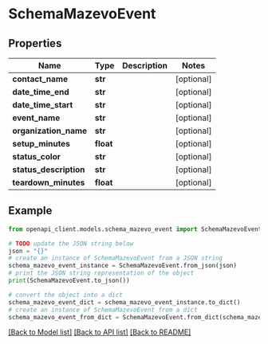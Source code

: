 # SchemaMazevoEvent


## Properties

Name | Type | Description | Notes
------------ | ------------- | ------------- | -------------
**contact_name** | **str** |  | [optional] 
**date_time_end** | **str** |  | [optional] 
**date_time_start** | **str** |  | [optional] 
**event_name** | **str** |  | [optional] 
**organization_name** | **str** |  | [optional] 
**setup_minutes** | **float** |  | [optional] 
**status_color** | **str** |  | [optional] 
**status_description** | **str** |  | [optional] 
**teardown_minutes** | **float** |  | [optional] 

## Example

```python
from openapi_client.models.schema_mazevo_event import SchemaMazevoEvent

# TODO update the JSON string below
json = "{}"
# create an instance of SchemaMazevoEvent from a JSON string
schema_mazevo_event_instance = SchemaMazevoEvent.from_json(json)
# print the JSON string representation of the object
print(SchemaMazevoEvent.to_json())

# convert the object into a dict
schema_mazevo_event_dict = schema_mazevo_event_instance.to_dict()
# create an instance of SchemaMazevoEvent from a dict
schema_mazevo_event_from_dict = SchemaMazevoEvent.from_dict(schema_mazevo_event_dict)
```
[[Back to Model list]](../README.md#documentation-for-models) [[Back to API list]](../README.md#documentation-for-api-endpoints) [[Back to README]](../README.md)


